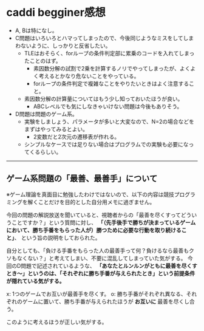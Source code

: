 # caddi begginer感想

- A, Bは特になし。
- C問題はいろいろとハマってしまったので、今後同じようなミスをしてしまわないように、しっかりと反省したい。
  - TLEはおそらく、forループの条件判定部に累乗のコードを入れてしまったことのはず。
    - 素因数分解の試割で2乗を計算するノリでやってしまったが、よくよく考えるとかなり危ないことをやっている。
    - forループの条件判定で複雑なことをやりたいときはよく注意すること。
  - 素因数分解の計算量についてはもう少し知っておいたほうが良い。
    - ABCレベルでも気にしなきゃいけない問題は今後もありそう。
- D問題は問題のゲーム系。
  - 実験をしましょう、パラメータが多いと大変なので、N=2の場合などをまずはやってみるとよい。
    - 2変数だと2次元の遷移表が作れる。
  - シンプルなケースでは足りない場合はプログラムでの実験も必要になってくるらしい。

---

## ゲーム系問題の「最善、最善手」について

※ゲーム理論を真面目に勉強したわけではないので、以下の内容は競技プログラミングを解くことだけを目的とした自分用メモに過ぎません。

今回の問題の解説放送を聞いていると、視聴者からの「最善を尽くすってどういうことですか？」という質問に対し、
**「（先手後手で勝ちが決まっているゲームにおいて、勝ち手番をもらった人が）勝つために必要な行動を取り続けること」**、
という旨の説明をしておられた。

自分としても、「負ける手番をもらった人の最善手って何？負けるなら最善もクソもなくない？」と考えてしまい、不要に混乱してしまっていた気がする。
今回のD問題で記述されているような、
**「あなたとルンルンがともに最善を尽くすとき〜」というのは、「それぞれに勝ち手番が与えられたとき」という前提条件が隠れている気がする。**

x: 1つのゲームでお互いが最善手を尽くす。
o: 勝ち手番がそれぞれ異なる、それぞれのゲームに置いて、勝ち手番が与えられたほうが **お互いに** 最善を尽くし合う。

このように考えるほうが正しい気がする。
